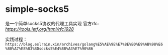 # simple-socks5

是一个简单socks5协议的代理工具实现
官方rfc:
_https://tools.ietf.org/html/rfc1928_

实践过程：
`https://blog.eslrain.xin/archives/golang%E5%AE%9E%E7%8E%B0%E9%AB%98%E6%80%A7%E8%83%BDsocks5%E4%BB%A3%E7%90%86`